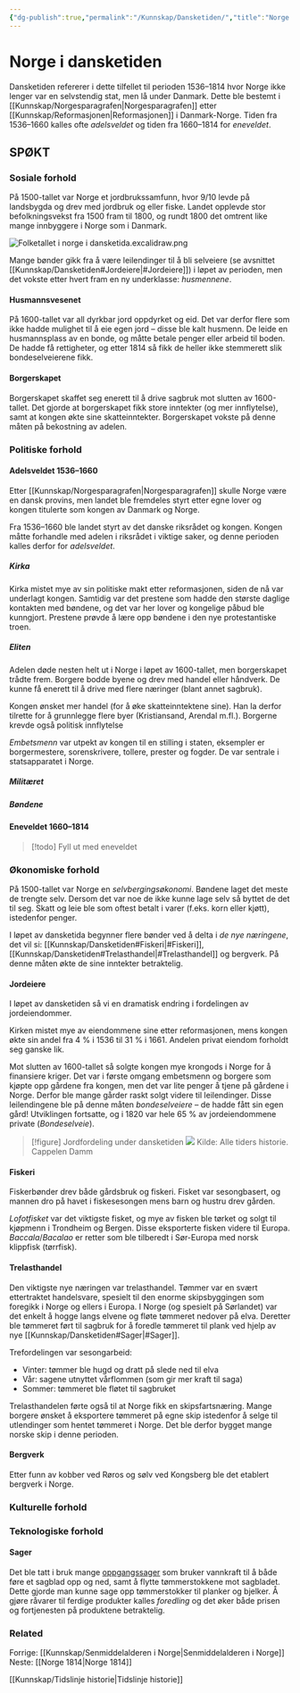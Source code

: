 ```yaml
---
{"dg-publish":true,"permalink":"/Kunnskap/Dansketiden/","title":"Norge i dansketiden","tags":["historie"]}
---
```



# Norge i dansketiden
Dansketiden refererer i dette tilfellet til perioden 1536–1814 hvor Norge ikke lenger var en selvstendig stat, men lå under Danmark. Dette ble bestemt i [[Kunnskap/Norgesparagrafen\|Norgesparagrafen]] etter [[Kunnskap/Reformasjonen\|Reformasjonen]] i Danmark-Norge. Tiden fra 1536–1660 kalles ofte *adelsveldet* og tiden fra 1660–1814 for *eneveldet*.

## SPØKT

### Sosiale forhold
På 1500-tallet var Norge et jordbrukssamfunn, hvor 9/10 levde på landsbygda og drev med jordbruk og eller fiske. Landet opplevde stor befolkningsvekst fra 1500 fram til 1800, og rundt 1800 det omtrent like mange innbyggere i Norge som i Danmark.

![Folketallet i norge i dansketida.excalidraw.png](/img/user/Excalidraw/Folketallet%20i%20norge%20i%20dansketida.excalidraw.png)

Mange bønder gikk fra å være leilendinger til å bli selveiere (se avsnittet [[Kunnskap/Dansketiden#Jordeiere\|#Jordeiere]]) i løpet av perioden, men det vokste etter hvert fram en ny underklasse: *husmennene*.

#### Husmannsvesenet
På 1600-tallet var all dyrkbar jord oppdyrket og eid. Det var derfor flere som ikke hadde mulighet til å eie egen jord – disse ble kalt husmenn. De leide en husmannsplass av en bonde, og måtte betale penger eller arbeid til boden. De hadde få rettigheter, og etter 1814 så fikk de heller ikke stemmerett slik bondeselveierene fikk.

#### Borgerskapet
Borgerskapet skaffet seg enerett til å drive sagbruk mot slutten av 1600-tallet. Det gjorde at borgerskapet fikk store inntekter (og mer innflytelse), samt at kongen økte sine skatteinntekter. Borgerskapet vokste på denne måten på bekostning av adelen.

### Politiske forhold

#### Adelsveldet 1536–1660
Etter [[Kunnskap/Norgesparagrafen\|Norgesparagrafen]] skulle Norge være en dansk provins, men landet ble fremdeles styrt etter egne lover og kongen titulerte som kongen av Danmark og Norge. 

Fra 1536–1660 ble landet styrt av det danske riksrådet og kongen. Kongen måtte forhandle med adelen i riksrådet i viktige saker, og denne perioden kalles derfor for *adelsveldet*. 

##### Kirka
Kirka mistet mye av sin politiske makt etter reformasjonen, siden de nå var underlagt kongen. Samtidig var det prestene som hadde den største daglige kontakten med bøndene, og det var her lover og kongelige påbud ble kunngjort. Prestene prøvde å lære opp bøndene i den nye protestantiske troen.

##### Eliten
Adelen døde nesten helt ut i Norge i løpet av 1600-tallet, men borgerskapet trådte frem. Borgere bodde byene og drev med handel eller håndverk. De kunne få enerett til å drive med flere næringer (blant annet sagbruk).

Kongen ønsket mer handel (for å øke skatteinntektene sine). Han la derfor tilrette for å grunnlegge flere byer (Kristiansand, Arendal m.fl.). Borgerne krevde også politisk innflytelse

*Embetsmenn* var utpekt av kongen til en stilling i staten, eksempler er borgermestere, sorenskrivere, tollere, prester og fogder. De var sentrale i statsapparatet i Norge.
##### Militæret

##### Bøndene
#### Eneveldet 1660–1814
>[!todo]
>Fyll ut med eneveldet

### Økonomiske forhold
På 1500-tallet var Norge en *selvbergingsøkonomi*. Bøndene laget det meste de trengte selv. Dersom det var noe de ikke kunne lage selv så byttet de det til seg. Skatt og leie ble som oftest betalt i varer (f.eks. korn eller kjøtt), istedenfor penger.

I løpet av dansketida begynner flere bønder ved å delta i *de nye næringene*, det vil si: [[Kunnskap/Dansketiden#Fiskeri\|#Fiskeri]], [[Kunnskap/Dansketiden#Trelasthandel\|#Trelasthandel]] og bergverk. På denne måten økte de sine inntekter betraktelig.

#### Jordeiere
I løpet av dansketiden så vi en dramatisk endring i fordelingen av jordeiendommer. 

Kirken mistet mye av eiendommene sine etter reformasjonen, mens kongen økte sin andel fra 4 % i 1536 til 31 % i 1661. Andelen privat eiendom forholdt seg ganske lik.

Mot slutten av 1600-tallet så solgte kongen mye krongods i Norge for å finansiere kriger. Det var i første omgang embetsmenn og borgere som kjøpte opp gårdene fra kongen, men det var lite penger å tjene på gårdene i Norge. Derfor ble mange gårder raskt solgt videre til leilendinger. Disse leilendingene ble på denne måten *bondeselveiere* – de hadde fått sin egen gård! Utviklingen fortsatte, og i 1820 var hele 65 % av jordeiendommene private (*Bondeselveie*).

>[!figure] Jordfordeling under dansketiden
>![](https://alletidershistorie.cappelendamm.no/aim/cappelenprod/files/files/1/e/d/735026db1876a04ba319340c2c6585252931002955/1ed735026db1876a04ba319340c2c6585252931002955.jpg/Scale/?Scale:geometry=%3E3840x%3E)
> Kilde: Alle tiders historie. Cappelen Damm

#### Fiskeri
Fiskerbønder drev både gårdsbruk og fiskeri. Fisket var sesongbasert, og mannen dro på havet i fiskesesongen mens barn og hustru drev gården.

*Lofotfisket* var det viktigste fisket, og mye av fisken ble tørket og solgt til kjøpmenn i Trondheim og Bergen. Disse eksporterte fisken videre til Europa. *Baccala*/*Bacalao* er retter som ble tilberedt i Sør-Europa med norsk klippfisk (tørrfisk).

#### Trelasthandel
Den viktigste nye næringen var trelasthandel. Tømmer var en svært ettertraktet handelsvare, spesielt til den enorme skipsbyggingen som foregikk i Norge og ellers i Europa. I Norge (og spesielt på Sørlandet) var det enkelt å hogge langs elvene og fløte tømmeret nedover på elva. Deretter ble tømmeret ført til sagbruk for å foredle tømmeret til plank ved hjelp av nye [[Kunnskap/Dansketiden#Sager\|#Sager]].

Trefordelingen var sesongarbeid:
- Vinter: tømmer ble hugd og dratt på slede ned til elva
- Vår: sagene utnyttet vårflommen (som gir mer kraft til saga)
- Sommer: tømmeret ble fløtet til sagbruket

Trelasthandelen førte også til at Norge fikk en skipsfartsnæring. Mange borgere ønsket å eksportere tømmeret på egne skip istedenfor å selge til utlendinger som hentet tømmeret i Norge. Det ble derfor bygget mange norske skip i denne perioden.

#### Bergverk
Etter funn av kobber ved Røros og sølv ved Kongsberg ble det etablert bergverk i Norge.

### Kulturelle forhold

### Teknologiske forhold

#### Sager
Det ble tatt i bruk mange [oppgangssager](https://snl.no/oppgangssag) som bruker vannkraft til å både føre et sagblad opp og ned, samt å flytte tømmerstokkene mot sagbladet. Dette gjorde man kunne sage opp tømmerstokker til planker og bjelker. Å gjøre råvarer til ferdige produkter kalles *foredling* og det øker både prisen og fortjenesten på produktene betraktelig.

### Related
Forrige: [[Kunnskap/Senmiddelalderen i Norge\|Senmiddelalderen i Norge]]
Neste: [[Norge 1814\|Norge 1814]]

[[Kunnskap/Tidslinje historie\|Tidslinje historie]]
